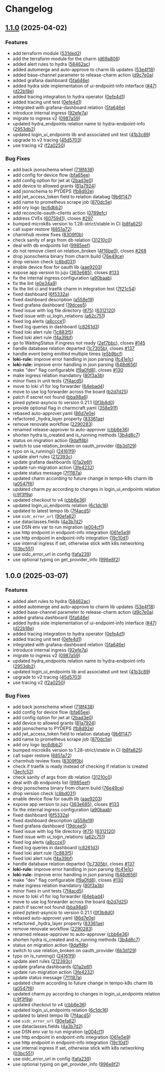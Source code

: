 # Changelog

## [1.1.0](https://github.com/canonical/hydra-operator/compare/track/0.3-v1.0.0...track/0.3-v1.1.0) (2025-04-02)


### Features

* add terraform module ([531ded2](https://github.com/canonical/hydra-operator/commit/531ded2679ca38bc3c18755feb21beb6d0003e59))
* add the terraform module for the charm ([d69a806](https://github.com/canonical/hydra-operator/commit/d69a80662ae069732c3198b06d91b8cd037d94af))
* added alert rules to hydra ([58462ac](https://github.com/canonical/hydra-operator/commit/58462ac00457d10789ee834f4bb32edcd3aa618b))
* added automerge and auto-approve to charm lib updates ([53e4f18](https://github.com/canonical/hydra-operator/commit/53e4f18e83d5b98bfaff009ab4105b0545889606))
* added base-channel parameter to release-charm action ([d9c7e0a](https://github.com/canonical/hydra-operator/commit/d9c7e0afa7e0d9bd311bef019cf77bb5ecff5966))
* added grafana dashboard ([5fa646e](https://github.com/canonical/hydra-operator/commit/5fa646e5e4594dd257d7c62a12c3a0ae9646dd5d))
* added hydra side implementation of ui-endpoint-info interface ([#47](https://github.com/canonical/hydra-operator/issues/47)) ([d22b18e](https://github.com/canonical/hydra-operator/commit/d22b18e98d0a9a72a7af082a973a2ef9a4fb4980))
* added tracing integration to hydra operator ([0efe4d1](https://github.com/canonical/hydra-operator/commit/0efe4d1ec16a5b2c2ad26689176d0729c0bcf53e))
* added tracing unit test ([0efe4d1](https://github.com/canonical/hydra-operator/commit/0efe4d1ec16a5b2c2ad26689176d0729c0bcf53e))
* integrated with grafana-dashboard relation ([5fa646e](https://github.com/canonical/hydra-operator/commit/5fa646e5e4594dd257d7c62a12c3a0ae9646dd5d))
* introduce internal ingress ([92efe7a](https://github.com/canonical/hydra-operator/commit/92efe7ad001dda4b540f5422cea1a8516a4b2173))
* migrate to ingress v2 ([0987a59](https://github.com/canonical/hydra-operator/commit/0987a5978ebc36b1b1cf2d05339a449993007df8))
* updated hydra_endpoints relation name to hydra-endpoint-info ([2953db2](https://github.com/canonical/hydra-operator/commit/2953db263f8ac843f64281d01f413d7a71285220))
* updated login_ui_endpoints lib and associated unit test ([41b3c89](https://github.com/canonical/hydra-operator/commit/41b3c89685b6feb033709219a94cad4114bd868b))
* upgrade to v2 tracing ([45d5703](https://github.com/canonical/hydra-operator/commit/45d570380eb3d3f14031049443b0fb3766f840f0))
* use tracing v2 ([f2a0250](https://github.com/canonical/hydra-operator/commit/f2a0250d25fcc5d3c913e97e512555b9ed035703))


### Bug Fixes

* add back jsonschema wheel ([718f438](https://github.com/canonical/hydra-operator/commit/718f4380047d03acef2b5e7b979aea0be206a2d4))
* add config for device flow ([bfa65ee](https://github.com/canonical/hydra-operator/commit/bfa65ee5bab2e5551d449e0c121e1d3eb16cfc33))
* add config option for jwt at ([2bad3e0](https://github.com/canonical/hydra-operator/commit/2bad3e07b714e9697950c5531808c0fcaa8488fe))
* add device to allowed grants ([81a7924](https://github.com/canonical/hydra-operator/commit/81a7924e8398147c830319d94a5ac3ccd7ef3495))
* add jsonschema to PYDEPS ([fb8d92e](https://github.com/canonical/hydra-operator/commit/fb8d92e9a31b9e21bc45e851d396eb074747a32b))
* add jwt_access_token field to relation databag ([9b6f147](https://github.com/canonical/hydra-operator/commit/9b6f14705946e3fac1f1e89303967cd15fbf30fa))
* add name to prometheus scrape job ([870dc5e](https://github.com/canonical/hydra-operator/commit/870dc5e0f01e1e6c4177992a49b42e6995b54ff4))
* add ory logo ([ec6dbb2](https://github.com/canonical/hydra-operator/commit/ec6dbb250764639c55b00fa073facb131c55a50a))
* add reconcile-oauth-clients action ([0789efc](https://github.com/canonical/hydra-operator/commit/0789efc545516732c62c5ae4ae5f8ae685ba78b1))
* address CVEs ([6075941](https://github.com/canonical/hydra-operator/commit/6075941d6581ae42b9251ef44bf1097fc36960b7)), closes [#297](https://github.com/canonical/hydra-operator/issues/297)
* bumped microk8s version to 1.28-strict/stable in CI ([b8fa625](https://github.com/canonical/hydra-operator/commit/b8fa6254e61bd652090bf59856af643aa7b28f80))
* call super restore ([6851a72](https://github.com/canonical/hydra-operator/commit/6851a72b6f2b67a25735e3be7edbca3743b190d6))
* charmhub review fixes ([8309f0b](https://github.com/canonical/hydra-operator/commit/8309f0b1df4b1e76a61efb4a700f12dbd7039cf7))
* check sanity of args from db relation ([31210c0](https://github.com/canonical/hydra-operator/commit/31210c05aeac0512d359278cb892fad0564109e8))
* deal with db endpoints list ([9985eef](https://github.com/canonical/hydra-operator/commit/9985eefbbb164f2ea7f2bc56274b35b818e9e81b))
* do not remove client on relation_broken ([4f16be0](https://github.com/canonical/hydra-operator/commit/4f16be0e45e61adcae5268b93a3473360aee468f)), closes [#268](https://github.com/canonical/hydra-operator/issues/268)
* drop jsonschema binary from charm build ([76e49ce](https://github.com/canonical/hydra-operator/commit/76e49ceca2c23936cb98a2d498ecf7624c302242))
* drop version check ([c8bd031](https://github.com/canonical/hydra-operator/commit/c8bd031488d3ed10b4ba1451b784be0bda4fbbd5))
* enable device flow for oauth lib ([aae9203](https://github.com/canonical/hydra-operator/commit/aae92039128175fcae3ddfd0e7ab3193f543e70d))
* expose app version to juju ([363e685](https://github.com/canonical/hydra-operator/commit/363e685feff3dac37aead000f0f05cceb3e47a62)), closes [#133](https://github.com/canonical/hydra-operator/issues/133)
* fix the internal ingress configuration ([a90baab](https://github.com/canonical/hydra-operator/commit/a90baaba04001b76a63b060985199b84224ab54a))
* fix the lint ([e0e34a9](https://github.com/canonical/hydra-operator/commit/e0e34a964565d1ee6441e50e457eed5d613c0b1b))
* fix the lint ci and traefik charm in integration test ([7f21c54](https://github.com/canonical/hydra-operator/commit/7f21c54e1c08e629ad438bec6a685f345c8b8c0b))
* fixed dashboard ([6f5332a](https://github.com/canonical/hydra-operator/commit/6f5332a62deec87b3c648e5127f43b6a3a025473))
* fixed dashboard description ([a558e19](https://github.com/canonical/hydra-operator/commit/a558e1937d952ab10c0fbcae85f0a1d853ddc54e))
* fixed grafana dashboard ([19dcee5](https://github.com/canonical/hydra-operator/commit/19dcee5f93014e4bdfdce40744817ee2fd7d4256))
* fixed issue with log file directory ([#75](https://github.com/canonical/hydra-operator/issues/75)) ([6312120](https://github.com/canonical/hydra-operator/commit/6312120308d15835e2cde6ad10b1a04bddf07af8))
* fixed issue with ui_login_relations ([a62c751](https://github.com/canonical/hydra-operator/commit/a62c7513dcbfafb1e990da6953fa714c0c1efc8b))
* fixed log alerts ([a8ccce1](https://github.com/canonical/hydra-operator/commit/a8ccce17b141f0f9fa047dc365a48d6682833049))
* fixed log queries in dashboard ([c8261d3](https://github.com/canonical/hydra-operator/commit/c8261d3beac673ce761d975d70d6e68fed591f62))
* fixed loki alert rule ([1c883f5](https://github.com/canonical/hydra-operator/commit/1c883f59b1af1cfef4eecaa28c74c80c7f1dbef4))
* fixed loki alert rule ([f4a39bf](https://github.com/canonical/hydra-operator/commit/f4a39bf584554942f328ea5d7009fa1761e1db01))
* go to WaitingStatus if ingress not ready ([2ef7bbc](https://github.com/canonical/hydra-operator/commit/2ef7bbc6de10ede855418d2e6204c9e78f64aedf)), closes [#145](https://github.com/canonical/hydra-operator/issues/145)
* handle database relation departed ([1c7305b](https://github.com/canonical/hydra-operator/commit/1c7305b746813a386b899de42e745e194b195946)), closes [#137](https://github.com/canonical/hydra-operator/issues/137)
* handle event being emitted multiple times ([e5b9bcf](https://github.com/canonical/hydra-operator/commit/e5b9bcf8ff538cf7a0d62eab76036121811f41f0))
* **loki-rule:** improve error handling in json parsing ([fc41e1c](https://github.com/canonical/hydra-operator/commit/fc41e1cfd26aebeb33792100dc866689b1093490))
* **loki-rule:** improve error handling in json parsing ([648d656](https://github.com/canonical/hydra-operator/commit/648d65693f9fd6ec52408008eaf7d457ca58f960))
* make "dev" flag configurable ([f9a0fd8](https://github.com/canonical/hydra-operator/commit/f9a0fd86914c84f4c06f56d57e194451e9a8ca6b)), closes [#130](https://github.com/canonical/hydra-operator/issues/130)
* make ingress relation mandatory ([80f3a3b](https://github.com/canonical/hydra-operator/commit/80f3a3bf71008df91eb7d58181492be65b6fc2ae))
* minor fixes in unit tests ([7f4acd5](https://github.com/canonical/hydra-operator/commit/7f4acd5bde764039cc7e810f5adf878188e76317))
* move to loki v1 for log forwarder ([64ebad4](https://github.com/canonical/hydra-operator/commit/64ebad48b75498ef06c6bf4bf5def62fab4b3b3c))
* move to use log forwarder across the board ([b2d7d25](https://github.com/canonical/hydra-operator/commit/b2d7d2574c4cbc5e03a15468207735c12ab577fb))
* patch if secret not found ([bba98a6](https://github.com/canonical/hydra-operator/commit/bba98a6c330316b7b44020fd9dd1f18788eae535))
* pined pytest-asyncio to version 0.21.1 ([0f3b8d0](https://github.com/canonical/hydra-operator/commit/0f3b8d0d93b8bcb71cd8b9ad2063a23cabeed632))
* provide optional flag in charmcraft.yaml ([358e91f](https://github.com/canonical/hydra-operator/commit/358e91f7cab8f8a033e217662d1abe0408854e08))
* rebased auto-approver.yaml ([86d7e0e](https://github.com/canonical/hydra-operator/commit/86d7e0e0bd4795f7dc01a196c6d91aea088cf756))
* refactored _hydra_layer property ([83361ae](https://github.com/canonical/hydra-operator/commit/83361aeaf67fccdaa8a18c96c34df4ef42550608))
* remove renovate workflow ([2290283](https://github.com/canonical/hydra-operator/commit/22902831be9fbda771da3faba9f9b2086d86607b))
* renamed release-approver to auto-approver ([cbb6e36](https://github.com/canonical/hydra-operator/commit/cbb6e3651d6c7585e8df8f9b2d425d91bb1fce3c))
* shorten hydra is_created and is_running methods ([3b4d8c7](https://github.com/canonical/hydra-operator/commit/3b4d8c7f5d580117f610ed38ca2247a5cf9dbf2f))
* status on migration action ([9daff4b](https://github.com/canonical/hydra-operator/commit/9daff4b6c43fc7e0e639c97f696944276d7391da))
* switch to use relation_broken on oauth_provider ([6b3d129](https://github.com/canonical/hydra-operator/commit/6b3d129f621ca281cbe85dd364b9453ddb8260cb))
* typo on is_running() ([24161f9](https://github.com/canonical/hydra-operator/commit/24161f9c965aca0178046f3c6b9cd725649486dd))
* update alert rules ([212393c](https://github.com/canonical/hydra-operator/commit/212393c2e34bcbe253a78cb0b09a2fce2108a8ef))
* update grafana dashboards ([01a2e6f](https://github.com/canonical/hydra-operator/commit/01a2e6f7d31fd1aeb225c80344a8b20ab3726729))
* update run-migration action ([3fe4232](https://github.com/canonical/hydra-operator/commit/3fe423209dc29836960197387fc29e81067e3473))
* update status message ([7f1187a](https://github.com/canonical/hydra-operator/commit/7f1187add832abe883601cbeeba677744ea65dd5))
* updated charm according to future change in tempo-k8s charm lib ([a0547f6](https://github.com/canonical/hydra-operator/commit/a0547f6fad4191747ad8180fa53d0d275b76a88b))
* updated charm.py according to changes in login_ui_endpoints relation ([c9f3f9a](https://github.com/canonical/hydra-operator/commit/c9f3f9aec83673f3ff80ec7eb6b4c8910804a926))
* updated checkout to v4 ([cbb6e36](https://github.com/canonical/hydra-operator/commit/cbb6e3651d6c7585e8df8f9b2d425d91bb1fce3c))
* updated login_ui_endpoints relation ([6c1dc16](https://github.com/canonical/hydra-operator/commit/6c1dc16bc7879cc67fd5d302ae1141a41fe638a0))
* updated to latest tempo lib ([7f4acd5](https://github.com/canonical/hydra-operator/commit/7f4acd5bde764039cc7e810f5adf878188e76317))
* use `oidc_error_url` ([90efa62](https://github.com/canonical/hydra-operator/commit/90efa62e02db63bc23fecf7cdcf8ba900e6fb4d2))
* use dataclasses.fields ([4a3b7d2](https://github.com/canonical/hydra-operator/commit/4a3b7d25f7558dbf926b05153a5e02b9deefcbfb))
* use DSN env var to run migration ([e004cf1](https://github.com/canonical/hydra-operator/commit/e004cf17435b8aef51be8fb23792f9be5a7c8cab))
* use http endpoint in endpoint-info integration ([061e5e9](https://github.com/canonical/hydra-operator/commit/061e5e97749c74e4f549461c44b451bc9566ef1d))
* use http endpoint in endpoint-info integration ([19c10d1](https://github.com/canonical/hydra-operator/commit/19c10d14e0c3ad45092e56d67362c1e764112012))
* use internal ingress if set, otherwise stick with k8s networking ([03bc551](https://github.com/canonical/hydra-operator/commit/03bc551e72fbe8f360c2c1a58f650d5d71990409))
* use oidc_error_url in config ([fafa239](https://github.com/canonical/hydra-operator/commit/fafa239d26ce0da057340e0aeae717d1e60f6499))
* use optional typing on get_provider_info ([996e8f2](https://github.com/canonical/hydra-operator/commit/996e8f253e896dbcbee3f3e0340bcb1cd75c4c03))

## 1.0.0 (2025-03-07)


### Features

* added alert rules to hydra ([58462ac](https://github.com/canonical/hydra-operator/commit/58462ac00457d10789ee834f4bb32edcd3aa618b))
* added automerge and auto-approve to charm lib updates ([53e4f18](https://github.com/canonical/hydra-operator/commit/53e4f18e83d5b98bfaff009ab4105b0545889606))
* added base-channel parameter to release-charm action ([d9c7e0a](https://github.com/canonical/hydra-operator/commit/d9c7e0afa7e0d9bd311bef019cf77bb5ecff5966))
* added grafana dashboard ([5fa646e](https://github.com/canonical/hydra-operator/commit/5fa646e5e4594dd257d7c62a12c3a0ae9646dd5d))
* added hydra side implementation of ui-endpoint-info interface ([#47](https://github.com/canonical/hydra-operator/issues/47)) ([d22b18e](https://github.com/canonical/hydra-operator/commit/d22b18e98d0a9a72a7af082a973a2ef9a4fb4980))
* added tracing integration to hydra operator ([0efe4d1](https://github.com/canonical/hydra-operator/commit/0efe4d1ec16a5b2c2ad26689176d0729c0bcf53e))
* added tracing unit test ([0efe4d1](https://github.com/canonical/hydra-operator/commit/0efe4d1ec16a5b2c2ad26689176d0729c0bcf53e))
* integrated with grafana-dashboard relation ([5fa646e](https://github.com/canonical/hydra-operator/commit/5fa646e5e4594dd257d7c62a12c3a0ae9646dd5d))
* introduce internal ingress ([92efe7a](https://github.com/canonical/hydra-operator/commit/92efe7ad001dda4b540f5422cea1a8516a4b2173))
* migrate to ingress v2 ([0987a59](https://github.com/canonical/hydra-operator/commit/0987a5978ebc36b1b1cf2d05339a449993007df8))
* updated hydra_endpoints relation name to hydra-endpoint-info ([2953db2](https://github.com/canonical/hydra-operator/commit/2953db263f8ac843f64281d01f413d7a71285220))
* updated login_ui_endpoints lib and associated unit test ([41b3c89](https://github.com/canonical/hydra-operator/commit/41b3c89685b6feb033709219a94cad4114bd868b))
* upgrade to v2 tracing ([45d5703](https://github.com/canonical/hydra-operator/commit/45d570380eb3d3f14031049443b0fb3766f840f0))
* use tracing v2 ([f2a0250](https://github.com/canonical/hydra-operator/commit/f2a0250d25fcc5d3c913e97e512555b9ed035703))


### Bug Fixes

* add back jsonschema wheel ([718f438](https://github.com/canonical/hydra-operator/commit/718f4380047d03acef2b5e7b979aea0be206a2d4))
* add config for device flow ([bfa65ee](https://github.com/canonical/hydra-operator/commit/bfa65ee5bab2e5551d449e0c121e1d3eb16cfc33))
* add config option for jwt at ([2bad3e0](https://github.com/canonical/hydra-operator/commit/2bad3e07b714e9697950c5531808c0fcaa8488fe))
* add device to allowed grants ([81a7924](https://github.com/canonical/hydra-operator/commit/81a7924e8398147c830319d94a5ac3ccd7ef3495))
* add jsonschema to PYDEPS ([fb8d92e](https://github.com/canonical/hydra-operator/commit/fb8d92e9a31b9e21bc45e851d396eb074747a32b))
* add jwt_access_token field to relation databag ([9b6f147](https://github.com/canonical/hydra-operator/commit/9b6f14705946e3fac1f1e89303967cd15fbf30fa))
* add name to prometheus scrape job ([870dc5e](https://github.com/canonical/hydra-operator/commit/870dc5e0f01e1e6c4177992a49b42e6995b54ff4))
* add ory logo ([ec6dbb2](https://github.com/canonical/hydra-operator/commit/ec6dbb250764639c55b00fa073facb131c55a50a))
* bumped microk8s version to 1.28-strict/stable in CI ([b8fa625](https://github.com/canonical/hydra-operator/commit/b8fa6254e61bd652090bf59856af643aa7b28f80))
* call super restore ([6851a72](https://github.com/canonical/hydra-operator/commit/6851a72b6f2b67a25735e3be7edbca3743b190d6))
* charmhub review fixes ([8309f0b](https://github.com/canonical/hydra-operator/commit/8309f0b1df4b1e76a61efb4a700f12dbd7039cf7))
* check if traefik is ready instead of checking if relation is created ([3ecfc52](https://github.com/canonical/hydra-operator/commit/3ecfc522b48fa2890abeb3d32c4c780adc7abb65))
* check sanity of args from db relation ([31210c0](https://github.com/canonical/hydra-operator/commit/31210c05aeac0512d359278cb892fad0564109e8))
* deal with db endpoints list ([9985eef](https://github.com/canonical/hydra-operator/commit/9985eefbbb164f2ea7f2bc56274b35b818e9e81b))
* drop jsonschema binary from charm build ([76e49ce](https://github.com/canonical/hydra-operator/commit/76e49ceca2c23936cb98a2d498ecf7624c302242))
* drop version check ([c8bd031](https://github.com/canonical/hydra-operator/commit/c8bd031488d3ed10b4ba1451b784be0bda4fbbd5))
* enable device flow for oauth lib ([aae9203](https://github.com/canonical/hydra-operator/commit/aae92039128175fcae3ddfd0e7ab3193f543e70d))
* expose app version to juju ([363e685](https://github.com/canonical/hydra-operator/commit/363e685feff3dac37aead000f0f05cceb3e47a62)), closes [#133](https://github.com/canonical/hydra-operator/issues/133)
* fix the internal ingress configuration ([a90baab](https://github.com/canonical/hydra-operator/commit/a90baaba04001b76a63b060985199b84224ab54a))
* fixed dashboard ([6f5332a](https://github.com/canonical/hydra-operator/commit/6f5332a62deec87b3c648e5127f43b6a3a025473))
* fixed dashboard description ([a558e19](https://github.com/canonical/hydra-operator/commit/a558e1937d952ab10c0fbcae85f0a1d853ddc54e))
* fixed grafana dashboard ([19dcee5](https://github.com/canonical/hydra-operator/commit/19dcee5f93014e4bdfdce40744817ee2fd7d4256))
* fixed issue with log file directory ([#75](https://github.com/canonical/hydra-operator/issues/75)) ([6312120](https://github.com/canonical/hydra-operator/commit/6312120308d15835e2cde6ad10b1a04bddf07af8))
* fixed issue with ui_login_relations ([a62c751](https://github.com/canonical/hydra-operator/commit/a62c7513dcbfafb1e990da6953fa714c0c1efc8b))
* fixed log alerts ([a8ccce1](https://github.com/canonical/hydra-operator/commit/a8ccce17b141f0f9fa047dc365a48d6682833049))
* fixed log queries in dashboard ([c8261d3](https://github.com/canonical/hydra-operator/commit/c8261d3beac673ce761d975d70d6e68fed591f62))
* fixed loki alert rule ([1c883f5](https://github.com/canonical/hydra-operator/commit/1c883f59b1af1cfef4eecaa28c74c80c7f1dbef4))
* fixed loki alert rule ([f4a39bf](https://github.com/canonical/hydra-operator/commit/f4a39bf584554942f328ea5d7009fa1761e1db01))
* handle database relation departed ([1c7305b](https://github.com/canonical/hydra-operator/commit/1c7305b746813a386b899de42e745e194b195946)), closes [#137](https://github.com/canonical/hydra-operator/issues/137)
* **loki-rule:** improve error handling in json parsing ([fc41e1c](https://github.com/canonical/hydra-operator/commit/fc41e1cfd26aebeb33792100dc866689b1093490))
* **loki-rule:** improve error handling in json parsing ([648d656](https://github.com/canonical/hydra-operator/commit/648d65693f9fd6ec52408008eaf7d457ca58f960))
* make "dev" flag configurable ([f9a0fd8](https://github.com/canonical/hydra-operator/commit/f9a0fd86914c84f4c06f56d57e194451e9a8ca6b)), closes [#130](https://github.com/canonical/hydra-operator/issues/130)
* make ingress relation mandatory ([80f3a3b](https://github.com/canonical/hydra-operator/commit/80f3a3bf71008df91eb7d58181492be65b6fc2ae))
* minor fixes in unit tests ([7f4acd5](https://github.com/canonical/hydra-operator/commit/7f4acd5bde764039cc7e810f5adf878188e76317))
* move to loki v1 for log forwarder ([64ebad4](https://github.com/canonical/hydra-operator/commit/64ebad48b75498ef06c6bf4bf5def62fab4b3b3c))
* move to use log forwarder across the board ([b2d7d25](https://github.com/canonical/hydra-operator/commit/b2d7d2574c4cbc5e03a15468207735c12ab577fb))
* patch if secret not found ([bba98a6](https://github.com/canonical/hydra-operator/commit/bba98a6c330316b7b44020fd9dd1f18788eae535))
* pined pytest-asyncio to version 0.21.1 ([0f3b8d0](https://github.com/canonical/hydra-operator/commit/0f3b8d0d93b8bcb71cd8b9ad2063a23cabeed632))
* rebased auto-approver.yaml ([86d7e0e](https://github.com/canonical/hydra-operator/commit/86d7e0e0bd4795f7dc01a196c6d91aea088cf756))
* refactored _hydra_layer property ([83361ae](https://github.com/canonical/hydra-operator/commit/83361aeaf67fccdaa8a18c96c34df4ef42550608))
* remove renovate workflow ([2290283](https://github.com/canonical/hydra-operator/commit/22902831be9fbda771da3faba9f9b2086d86607b))
* renamed release-approver to auto-approver ([cbb6e36](https://github.com/canonical/hydra-operator/commit/cbb6e3651d6c7585e8df8f9b2d425d91bb1fce3c))
* shorten hydra is_created and is_running methods ([3b4d8c7](https://github.com/canonical/hydra-operator/commit/3b4d8c7f5d580117f610ed38ca2247a5cf9dbf2f))
* status on migration action ([9daff4b](https://github.com/canonical/hydra-operator/commit/9daff4b6c43fc7e0e639c97f696944276d7391da))
* switch to use relation_broken on oauth_provider ([6b3d129](https://github.com/canonical/hydra-operator/commit/6b3d129f621ca281cbe85dd364b9453ddb8260cb))
* typo on is_running() ([24161f9](https://github.com/canonical/hydra-operator/commit/24161f9c965aca0178046f3c6b9cd725649486dd))
* update alert rules ([212393c](https://github.com/canonical/hydra-operator/commit/212393c2e34bcbe253a78cb0b09a2fce2108a8ef))
* update grafana dashboards ([01a2e6f](https://github.com/canonical/hydra-operator/commit/01a2e6f7d31fd1aeb225c80344a8b20ab3726729))
* update run-migration action ([3fe4232](https://github.com/canonical/hydra-operator/commit/3fe423209dc29836960197387fc29e81067e3473))
* update status message ([7f1187a](https://github.com/canonical/hydra-operator/commit/7f1187add832abe883601cbeeba677744ea65dd5))
* updated charm according to future change in tempo-k8s charm lib ([a0547f6](https://github.com/canonical/hydra-operator/commit/a0547f6fad4191747ad8180fa53d0d275b76a88b))
* updated charm.py according to changes in login_ui_endpoints relation ([c9f3f9a](https://github.com/canonical/hydra-operator/commit/c9f3f9aec83673f3ff80ec7eb6b4c8910804a926))
* updated checkout to v4 ([cbb6e36](https://github.com/canonical/hydra-operator/commit/cbb6e3651d6c7585e8df8f9b2d425d91bb1fce3c))
* updated login_ui_endpoints relation ([6c1dc16](https://github.com/canonical/hydra-operator/commit/6c1dc16bc7879cc67fd5d302ae1141a41fe638a0))
* updated to latest tempo lib ([7f4acd5](https://github.com/canonical/hydra-operator/commit/7f4acd5bde764039cc7e810f5adf878188e76317))
* use `oidc_error_url` ([90efa62](https://github.com/canonical/hydra-operator/commit/90efa62e02db63bc23fecf7cdcf8ba900e6fb4d2))
* use dataclasses.fields ([4a3b7d2](https://github.com/canonical/hydra-operator/commit/4a3b7d25f7558dbf926b05153a5e02b9deefcbfb))
* use DSN env var to run migration ([e004cf1](https://github.com/canonical/hydra-operator/commit/e004cf17435b8aef51be8fb23792f9be5a7c8cab))
* use http endpoint in endpoint-info integration ([061e5e9](https://github.com/canonical/hydra-operator/commit/061e5e97749c74e4f549461c44b451bc9566ef1d))
* use http endpoint in endpoint-info integration ([19c10d1](https://github.com/canonical/hydra-operator/commit/19c10d14e0c3ad45092e56d67362c1e764112012))
* use internal ingress if set, otherwise stick with k8s networking ([03bc551](https://github.com/canonical/hydra-operator/commit/03bc551e72fbe8f360c2c1a58f650d5d71990409))
* use oidc_error_url in config ([fafa239](https://github.com/canonical/hydra-operator/commit/fafa239d26ce0da057340e0aeae717d1e60f6499))
* use optional typing on get_provider_info ([996e8f2](https://github.com/canonical/hydra-operator/commit/996e8f253e896dbcbee3f3e0340bcb1cd75c4c03))

